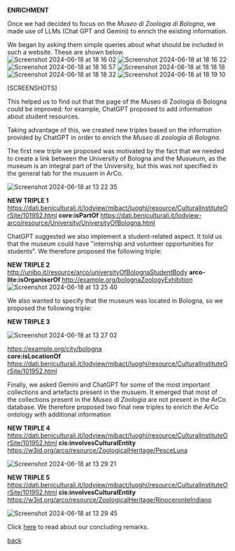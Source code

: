 **ENRICHMENT** 

Once we had decided to focus on the _Museo di Zoologia di Bologna_, we made use of LLMs (Chat GPT and Gemini) to enrich the existing information.

We began by asking them simple queries about what should be included in such a website. These are shown below.
![Screenshot 2024-06-18 at 18 16 02](https://github.com/eli-aga/project-AE/assets/171020684/fafd6fd8-b7dd-493b-b64f-48053ba57f19)
![Screenshot 2024-06-18 at 18 16 22](https://github.com/eli-aga/project-AE/assets/171020684/89a84436-8e08-4049-89f9-4275573755f2)
![Screenshot 2024-06-18 at 18 16 57](https://github.com/eli-aga/project-AE/assets/171020684/dcd1a7d9-1c1e-4fc9-9e4b-dff7f1c97a09)
![Screenshot 2024-06-18 at 18 18 18](https://github.com/eli-aga/project-AE/assets/171020684/f9903881-1fdf-4f32-aad3-d1b813907c1e)
![Screenshot 2024-06-18 at 18 18 32](https://github.com/eli-aga/project-AE/assets/171020684/cebdde43-58b4-437d-8f23-35fe8cc9003d)
![Screenshot 2024-06-18 at 18 19 10](https://github.com/eli-aga/project-AE/assets/171020684/5357e722-74e8-4fda-8b3a-ef778c0bcb40)



[SCREENSHOTS]





This helped us to find out that the page of the Museo di Zoologia di Bologna could be improved: for example, ChatGPT proposed to add information about student resources.

Taking advantage of this, we created new triples based on the information provided by ChatGPT in order to enrich the _Museo di zoologia di Bologna_.


The first new triple we proposed was motivated by the fact that we needed to create a link between the University of Bologna and the Musueum, as the museum is an integral part of the University, but this was not specified in the general tab for the musuem in ArCo.

![Screenshot 2024-06-18 at 13 22 35](https://github.com/eli-aga/project-AE/assets/171020684/5c8ea48e-eb9b-4b94-b1bc-8b3e0ef251a9)

**NEW TRIPLE 1**
https://dati.beniculturali.it/lodview/mibact/luoghi/resource/CulturalInstituteOrSite/101952.html 
**core:isPartOf**
https://dati.beniculturali.it/lodview-arco/resource/University/UniversityOfBologna.html 

ChatGPT suggested we also implement a student-related aspect. It told us that the museum could have "internship and volunteer opportunities for students".
We therefore proposed the following triple:

**NEW TRIPLE 2**
http://unibo.it/resource/arco/universityOfBolognaStudentBody 
**arco-lite:isOrganiserOf**
http://example.org/bolognaZoologyExhibition
![Screenshot 2024-06-18 at 13 25 40](https://github.com/eli-aga/project-AE/assets/171020684/c61ae5fc-af0a-402a-ab6c-18974cb530fc)

We also wanted to specify that the museum was located in Bologna, so we proposed the following triple:

**NEW TRIPLE 3**

![Screenshot 2024-06-18 at 13 27 02](https://github.com/eli-aga/project-AE/assets/171020684/670a1125-4df5-4e05-91c5-a30662c6b03c)

https://example.org/city/bologna   
**core:isLocationOf**
https://dati.beniculturali.it/lodview/mibact/luoghi/resource/CulturalInstituteOrSite/101952.html

Finally, we asked Gemini and ChatGPT for some of the most important collections and artefacts present in the musuem. It emerged that most of the collections present in the _Museo di Zoologia_ are not present in the ArCo database. We therefore proposed two final new triples to enrich the ArCo ontology with additional information


**NEW TRIPLE 4**
https://dati.beniculturali.it/lodview/mibact/luoghi/resource/CulturalInstituteOrSite/101952.html 
**cis:involvesCulturalEntity**
https://w3id.org/arco/resource/ZoologicalHeritage/PesceLuna

![Screenshot 2024-06-18 at 13 29 21](https://github.com/eli-aga/project-AE/assets/171020684/a79775f4-133f-424b-b494-1ebc6ac28d0d)


**NEW TRIPLE 5**
https://dati.beniculturali.it/lodview/mibact/luoghi/resource/CulturalInstituteOrSite/101952.html 
**cis:involvesCulturalEntity**
https://w3id.org/arco/resource/ZoologicalHeritage/RinoceronteIndiano 

![Screenshot 2024-06-18 at 13 29 45](https://github.com/eli-aga/project-AE/assets/171020684/37be422e-2b1c-475e-b6e4-a1407a236788)

Click [here](./another-page2.html) to read about our concluding remarks.


[back](./)
